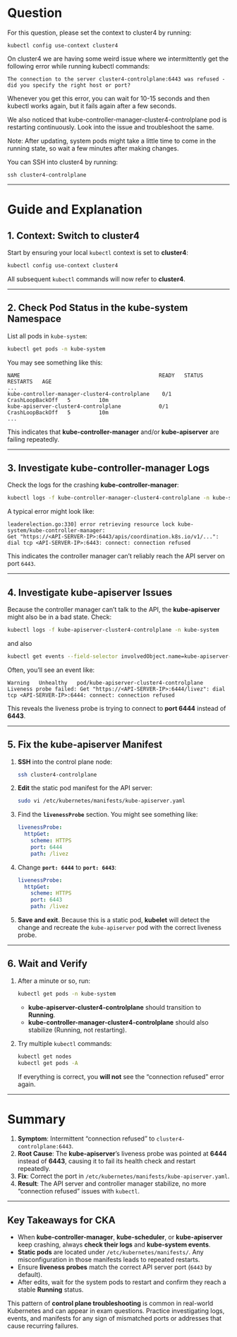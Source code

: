 # Question


For this question, please set the context to cluster4 by running:
```
kubectl config use-context cluster4
```

On cluster4 we are having some weird issue where we intermittently get the following error while running kubectl commands:
```
The connection to the server cluster4-controlplane:6443 was refused - did you specify the right host or port?
```

Whenever you get this error, you can wait for 10-15 seconds and then kubectl works again, but it fails again after a few seconds.

We also noticed that kube-controller-manager-cluster4-controlplane pod is restarting continuously. Look into the issue and troubleshoot the same.

Note: After updating, system pods might take a little time to come in the running state, so wait a few minutes after making changes.

You can SSH into cluster4 by running:
```
ssh cluster4-controlplane
```

---

# Guide and Explanation

## 1. Context: Switch to cluster4

Start by ensuring your local `kubectl` context is set to **cluster4**:

```bash
kubectl config use-context cluster4
```

All subsequent `kubectl` commands will now refer to **cluster4**.

---

## 2. Check Pod Status in the kube-system Namespace

List all pods in `kube-system`:

```bash
kubectl get pods -n kube-system
```

You may see something like this:

```
NAME                                            READY   STATUS             RESTARTS   AGE
...
kube-controller-manager-cluster4-controlplane    0/1     CrashLoopBackOff   5         10m
kube-apiserver-cluster4-controlplane            0/1     CrashLoopBackOff   5         10m
...
```

This indicates that **kube-controller-manager** and/or **kube-apiserver** are failing repeatedly.

---

## 3. Investigate kube-controller-manager Logs

Check the logs for the crashing **kube-controller-manager**:

```bash
kubectl logs -f kube-controller-manager-cluster4-controlplane -n kube-system
```

A typical error might look like:

```
leaderelection.go:330] error retrieving resource lock kube-system/kube-controller-manager:
Get "https://<API-SERVER-IP>:6443/apis/coordination.k8s.io/v1/...": dial tcp <API-SERVER-IP>:6443: connect: connection refused
```

This indicates the controller manager can’t reliably reach the API server on port `6443`.

---

## 4. Investigate kube-apiserver Issues

Because the controller manager can’t talk to the API, the **kube-apiserver** might also be in a bad state. Check:

```bash
kubectl logs -f kube-apiserver-cluster4-controlplane -n kube-system
```

and also

```bash
kubectl get events --field-selector involvedObject.name=kube-apiserver-cluster4-controlplane -n kube-system
```

Often, you’ll see an event like:

```
Warning   Unhealthy   pod/kube-apiserver-cluster4-controlplane
Liveness probe failed: Get "https://<API-SERVER-IP>:6444/livez": dial tcp <API-SERVER-IP>:6444: connect: connection refused
```

This reveals the liveness probe is trying to connect to **port 6444** instead of **6443**.

---

## 5. Fix the kube-apiserver Manifest

1. **SSH** into the control plane node:
    
    ```bash
    ssh cluster4-controlplane
    ```
    
2. **Edit** the static pod manifest for the API server:
    
    ```bash
    sudo vi /etc/kubernetes/manifests/kube-apiserver.yaml
    ```
    
3. Find the **`livenessProbe`** section. You might see something like:
    
    ```yaml
    livenessProbe:
      httpGet:
        scheme: HTTPS
        port: 6444
        path: /livez
    ```
    
4. Change **`port: 6444`** to **`port: 6443`**:
    
    ```yaml
    livenessProbe:
      httpGet:
        scheme: HTTPS
        port: 6443
        path: /livez
    ```
    
5. **Save and exit**. Because this is a static pod, **kubelet** will detect the change and recreate the `kube-apiserver` pod with the correct liveness probe.

---

## 6. Wait and Verify

1. After a minute or so, run:
    
    ```bash
    kubectl get pods -n kube-system
    ```
    
    - **kube-apiserver-cluster4-controlplane** should transition to **Running**.
    - **kube-controller-manager-cluster4-controlplane** should also stabilize (Running, not restarting).
2. Try multiple `kubectl` commands:
    
    ```bash
    kubectl get nodes
    kubectl get pods -A
    ```
    
    If everything is correct, you **will not** see the “connection refused” error again.
    

---

# Summary

1. **Symptom**: Intermittent “connection refused” to `cluster4-controlplane:6443`.
2. **Root Cause**: The **kube-apiserver**’s liveness probe was pointed at **6444** instead of **6443**, causing it to fail its health check and restart repeatedly.
3. **Fix**: Correct the port in `/etc/kubernetes/manifests/kube-apiserver.yaml`.
4. **Result**: The API server and controller manager stabilize, no more “connection refused” issues with `kubectl`.

---

## Key Takeaways for CKA

- When **kube-controller-manager**, **kube-scheduler**, or **kube-apiserver** keep crashing, always **check their logs** and **kube-system events**.
- **Static pods** are located under `/etc/kubernetes/manifests/`. Any misconfiguration in those manifests leads to repeated restarts.
- Ensure **liveness probes** match the correct API server port (`6443` by default).
- After edits, wait for the system pods to restart and confirm they reach a stable **Running** status.

This pattern of **control plane troubleshooting** is common in real-world Kubernetes and can appear in exam questions. Practice investigating logs, events, and manifests for any sign of mismatched ports or addresses that cause recurring failures.